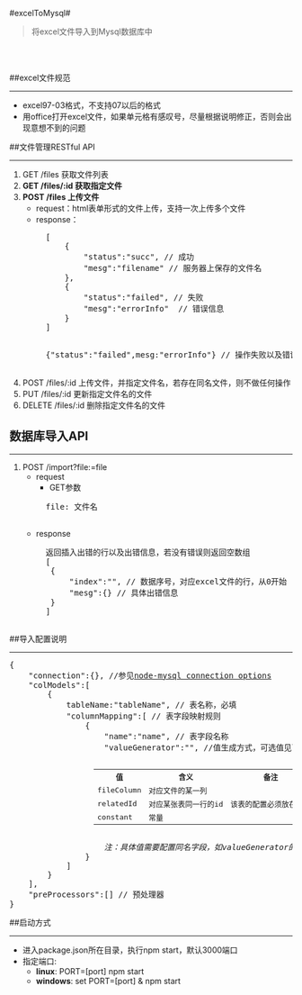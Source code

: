 #excelToMysql#
> 将excel文件导入到Mysql数据库中
<br>
<br>

##excel文件规范
***
* excel97-03格式，不支持07以后的格式
* 用office打开excel文件，如果单元格有感叹号，尽量根据说明修正，否则会出现意想不到的问题

##文件管理RESTful API
***
1. GET /files 获取文件列表
2. **GET /files/:id 获取指定文件** 
3. **POST /files 上传文件**
	* request：html表单形式的文件上传，支持一次上传多个文件
	* response：
		<br>
		<pre>
		[
			{
				"status":"succ", // 成功
				"mesg":"filename" // 服务器上保存的文件名
			},
			{
				"status":"failed", // 失败
				"mesg":"errorInfo"	// 错误信息
			}
		]
		</pre>
		<pre>
		{"status":"failed",mesg:"errorInfo"} // 操作失败以及错误信息
		</pre>
4. POST /files/:id 上传文件，并指定文件名，若存在同名文件，则不做任何操作
5. PUT /files/:id 更新指定文件名的文件
6. DELETE /files/:id 删除指定文件名的文件

## 数据库导入API
***
1. POST /import?file:=file
   * request
   	   * GET参数
   	   <pre>
   	   file: 文件名
   	   </pre>
   * response
       <pre>
       返回插入出错的行以及出错信息，若没有错误则返回空数组
       [
       	{
       		"index":"", // 数据序号，对应excel文件的行，从0开始
       		"mesg":{} // 具体出错信息
       	}
       ]
       </pre>  

##导入配置说明
***
<pre>
{
	"connection":{}, //参见<a href="https://github.com/felixge/node-mysql/#connection-options">node-mysql connection options</a>
	"colModels":[
		{
			tableName:"tableName", // 表名称，必填
			"columnMapping":[ // 表字段映射规则
				{
					"name":"name", // 表字段名称
					"valueGenerator":"", //值生成方式，可选值见下表
					<table style="margin-left:150px">
						<tr>
							<th>值</th>
							<th>含义</th>
							<th>备注</th>
						</tr>
						<tr>
							<td>fileColumn</td>
							<td>对应文件的某一列</td>
							<td></td>
						</tr>
						<tr>
							<td>relatedId</td>
							<td>对应某张表同一行的id</td>
							<td>该表的配置必须放在前面</td>
						</tr>
						<tr>
							<td>constant</td>
							<td>常量</td>
							<td></td>
						</tr>
					</table>
					<i>注：具体值需要配置同名字段，如valueGenerator的值为fileColumn，则增加fileColumn字段表示具体值</i>
				}
			]
		}
	],
	"preProcessors":[] // 预处理器
}
</pre>

##启动方式
***
* 进入package.json所在目录，执行npm start，默认3000端口
* 指定端口:
	* **linux**: PORT=[port] npm start
	* **windows**: set PORT=[port] & npm start 	 


